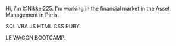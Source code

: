 Hi, i'm @Nikkei225. I'm working in the financial market in the Asset Management in Paris.

SQL VBA JS HTML CSS RUBY

LE WAGON BOOTCAMP.


<!---
Nikkei225/Nikkei225 is a ✨ special ✨ repository because its `README.md` (this file) appears on your GitHub profile.
You can click the Preview link to take a look at your changes.
--->
